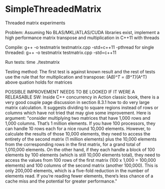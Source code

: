 # SimpleThreadedMatrix
Threaded matrix experiments

Problem: Assuming No BLAS/MKL/ATLAS/CUDA libraries exist, implement a high
performance matrix transpose and multiplication in C++11 with threads

Compile:
g++ -o testmatrix testmatrix.cpp -std=c++11 -pthread
for single threaded:
g++ -o testmatrix testmatrix.cpp -std=c++11

Run tests:
time ./testmatrix

Testing method:
The first test is against known result and the rest of tests use the rule that
for multiplication and transpose:
(A*B)^T = (B^T)*(A^T)  
above quation holds for matrices

POSSIBLE IMPROVEMENT NEEDS TO BE LOOKED IF IT WERE A RELEASABLE SW:
Inside C++ concurrency in Action classic book, there is a very good couple
page discussion in section 8.3.1 how to do very large matrix calculation. It suggests 
dividing to square regions instead of rows or columns which have not tried that may 
give some improvement. Here is argument:
"consider multiplying two matrices that have
1,000 rows and 1,000 columns. That’s 1 million elements. If you have 100 processors,
they can handle 10 rows each for a nice round 10,000 elements. However, to calculate
the results of those 10,000 elements, they need to access the entirety of the second
matrix (1 million elements) plus the 10,000 elements from the corresponding rows in
the first matrix, for a grand total of 1,010,000 elements. On the other hand, if they
each handle a block of 100 elements by 100 elements (which is still 10,000 elements
total), they need to access the values from 100 rows of the first matrix (100 x 1,000 =
100,000 elements) and 100 columns of the second matrix (another 100,000). This is
only 200,000 elements, which is a five-fold reduction in the number of elements read.
If you’re reading fewer elements, there’s less chance of a cache miss and the potential
for greater performance."
